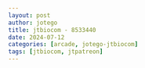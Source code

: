 ```yaml
---
layout: post
author: jotego
title: jtbiocom - 8533440
date: 2024-07-12
categories: [arcade, jotego-jtbiocom]
tags: [jtbiocom, jtpatreon]
---
```


